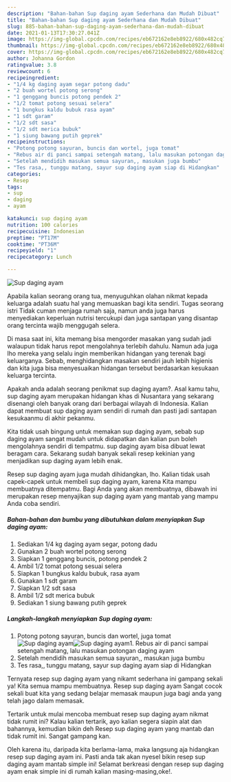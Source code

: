 ```yaml
---
description: "Bahan-bahan Sup daging ayam Sederhana dan Mudah Dibuat"
title: "Bahan-bahan Sup daging ayam Sederhana dan Mudah Dibuat"
slug: 885-bahan-bahan-sup-daging-ayam-sederhana-dan-mudah-dibuat
date: 2021-01-13T17:30:27.041Z
image: https://img-global.cpcdn.com/recipes/eb672162e8eb8922/680x482cq70/sup-daging-ayam-foto-resep-utama.jpg
thumbnail: https://img-global.cpcdn.com/recipes/eb672162e8eb8922/680x482cq70/sup-daging-ayam-foto-resep-utama.jpg
cover: https://img-global.cpcdn.com/recipes/eb672162e8eb8922/680x482cq70/sup-daging-ayam-foto-resep-utama.jpg
author: Johanna Gordon
ratingvalue: 3.8
reviewcount: 6
recipeingredient:
- "1/4 kg daging ayam segar potong dadu"
- "2 buah wortel potong serong"
- "1 genggang buncis potong pendek 2"
- "1/2 tomat potong sesuai selera"
- "1 bungkus kaldu bubuk rasa ayam"
- "1 sdt garam"
- "1/2 sdt sasa"
- "1/2 sdt merica bubuk"
- "1 siung bawang putih geprek"
recipeinstructions:
- "Potong potong sayuran, buncis dan wortel, juga tomat"
- "Rebus air di panci sampai setengah matang, lalu masukan potongan daging ayam"
- "Setelah mendidih masukan semua sayuran,, masukan juga bumbu"
- "Tes rasa,, tunggu matang, sayur sup daging ayam siap di Hidangkan"
categories:
- Resep
tags:
- sup
- daging
- ayam

katakunci: sup daging ayam 
nutrition: 100 calories
recipecuisine: Indonesian
preptime: "PT17M"
cooktime: "PT36M"
recipeyield: "1"
recipecategory: Lunch

---
```



![Sup daging ayam](https://img-global.cpcdn.com/recipes/eb672162e8eb8922/680x482cq70/sup-daging-ayam-foto-resep-utama.jpg)

Apabila kalian seorang orang tua, menyuguhkan olahan nikmat kepada keluarga adalah suatu hal yang memuaskan bagi kita sendiri. Tugas seorang istri Tidak cuman menjaga rumah saja, namun anda juga harus menyediakan keperluan nutrisi tercukupi dan juga santapan yang disantap orang tercinta wajib menggugah selera.

Di masa  saat ini, kita memang bisa mengorder masakan yang sudah jadi walaupun tidak harus repot mengolahnya terlebih dahulu. Namun ada juga lho mereka yang selalu ingin memberikan hidangan yang terenak bagi keluarganya. Sebab, menghidangkan masakan sendiri jauh lebih higienis dan kita juga bisa menyesuaikan hidangan tersebut berdasarkan kesukaan keluarga tercinta. 



Apakah anda adalah seorang penikmat sup daging ayam?. Asal kamu tahu, sup daging ayam merupakan hidangan khas di Nusantara yang sekarang disenangi oleh banyak orang dari berbagai wilayah di Indonesia. Kalian dapat membuat sup daging ayam sendiri di rumah dan pasti jadi santapan kesukaanmu di akhir pekanmu.

Kita tidak usah bingung untuk memakan sup daging ayam, sebab sup daging ayam sangat mudah untuk didapatkan dan kalian pun boleh mengolahnya sendiri di tempatmu. sup daging ayam bisa dibuat lewat beragam cara. Sekarang sudah banyak sekali resep kekinian yang menjadikan sup daging ayam lebih enak.

Resep sup daging ayam juga mudah dihidangkan, lho. Kalian tidak usah capek-capek untuk membeli sup daging ayam, karena Kita mampu membuatnya ditempatmu. Bagi Anda yang akan membuatnya, dibawah ini merupakan resep menyajikan sup daging ayam yang mantab yang mampu Anda coba sendiri.

<!--inarticleads1-->

##### Bahan-bahan dan bumbu yang dibutuhkan dalam menyiapkan Sup daging ayam:

1. Sediakan 1/4 kg daging ayam segar, potong dadu
1. Gunakan 2 buah wortel potong serong
1. Siapkan 1 genggang buncis, potong pendek 2
1. Ambil 1/2 tomat potong sesuai selera
1. Siapkan 1 bungkus kaldu bubuk, rasa ayam
1. Gunakan 1 sdt garam
1. Siapkan 1/2 sdt sasa
1. Ambil 1/2 sdt merica bubuk
1. Sediakan 1 siung bawang putih geprek




<!--inarticleads2-->

##### Langkah-langkah menyiapkan Sup daging ayam:

1. Potong potong sayuran, buncis dan wortel, juga tomat
<img src="https://img-global.cpcdn.com/steps/eda3bf74f0ee4cdc/160x128cq70/sup-daging-ayam-langkah-memasak-1-foto.jpg" alt="Sup daging ayam"><img src="https://img-global.cpcdn.com/steps/4119e0d4cf5b70b8/160x128cq70/sup-daging-ayam-langkah-memasak-1-foto.jpg" alt="Sup daging ayam">1. Rebus air di panci sampai setengah matang, lalu masukan potongan daging ayam
1. Setelah mendidih masukan semua sayuran,, masukan juga bumbu
1. Tes rasa,, tunggu matang, sayur sup daging ayam siap di Hidangkan




Ternyata resep sup daging ayam yang nikamt sederhana ini gampang sekali ya! Kita semua mampu membuatnya. Resep sup daging ayam Sangat cocok sekali buat kita yang sedang belajar memasak maupun juga bagi anda yang telah jago dalam memasak.

Tertarik untuk mulai mencoba membuat resep sup daging ayam nikmat tidak rumit ini? Kalau kalian tertarik, ayo kalian segera siapin alat dan bahannya, kemudian bikin deh Resep sup daging ayam yang mantab dan tidak rumit ini. Sangat gampang kan. 

Oleh karena itu, daripada kita berlama-lama, maka langsung aja hidangkan resep sup daging ayam ini. Pasti anda tak akan nyesel bikin resep sup daging ayam mantab simple ini! Selamat berkreasi dengan resep sup daging ayam enak simple ini di rumah kalian masing-masing,oke!.

